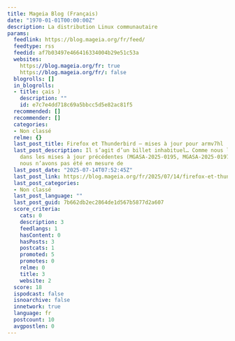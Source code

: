 ```yaml
---
title: Mageia Blog (Français)
date: "1970-01-01T00:00:00Z"
description: La distribution Linux communautaire
params:
  feedlink: https://blog.mageia.org/fr/feed/
  feedtype: rss
  feedid: af7b03497e466416334004b29e51c53a
  websites:
    https://blog.mageia.org/fr: true
    https://blog.mageia.org/fr/: false
  blogrolls: []
  in_blogrolls:
  - title: çais )
    description: ""
    id: e7c7e4dd718c69a5bbcc5d5e82ac81f5
  recommended: []
  recommender: []
  categories:
  - Non classé
  relme: {}
  last_post_title: Firefox et Thunderbird – mises à jour pour armv7hl
  last_post_description: Il s’agit d’un billet inhabituel… Comme nous l’avons signalé
    dans les mises à jour précédentes (MGASA-2025-0195, MGASA-2025-0197 et MGASA-2025-0201),
    nous n’avons pas été en mesure de
  last_post_date: "2025-07-14T07:52:45Z"
  last_post_link: https://blog.mageia.org/fr/2025/07/14/firefox-et-thunderbird-mises-a-jour-pour-armv7hl/
  last_post_categories:
  - Non classé
  last_post_language: ""
  last_post_guid: 7b662db2ec2864de1d567b5877d2a607
  score_criteria:
    cats: 0
    description: 3
    feedlangs: 1
    hasContent: 0
    hasPosts: 3
    postcats: 1
    promoted: 5
    promotes: 0
    relme: 0
    title: 3
    website: 2
  score: 18
  ispodcast: false
  isnoarchive: false
  innetwork: true
  language: fr
  postcount: 10
  avgpostlen: 0
---
```

